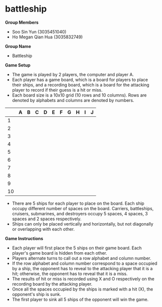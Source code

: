 # battleship

**Group Members**

- Soo Sin Yun (3035451040)
- Ho Megan Qian Hua (3035832749)

**Group Name**
- Battleship

**Game Setup**
- The game is played by 2 players, the computer and player A.
- Each player has a game board, which is a board for players to place their ships, and a recording board, which is a board for the attacking player to record if their guess is a hit or miss.
- Each board size is a 10x10 grid (10 rows and 10 columns). Rows are denoted by alphabets and columns are denoted by numbers.

|   | A | B | C | D | E | F | G | H | I | J |
| - | - | - | - | - | - | - | - | - | - | - |
| 1 |   |   |   |   |   |   |   |   |   |   |
| 2 |   |   |   |   |   |   |   |   |   |   |
| 3 |   |   |   |   |   |   |   |   |   |   |
| 4 |   |   |   |   |   |   |   |   |   |   |
| 5 |   |   |   |   |   |   |   |   |   |   |
| 6 |   |   |   |   |   |   |   |   |   |   |
| 7 |   |   |   |   |   |   |   |   |   |   |
| 8 |   |   |   |   |   |   |   |   |   |   |
| 9 |   |   |   |   |   |   |   |   |   |   |
| 10|   |   |   |   |   |   |   |   |   |   |



- There are 5 ships for each player to place on the board. Each ship occupy different number of spaces on the board. Carriers, battleships, cruisers, submarines, and destroyers occupy 5 spaces, 4 spaces, 3 spaces and 2 spaces respectively.
- Ships can only be placed vertically and horizontally, but not diagonally or overlapping with each other.

**Game Instructions**
- Each player will first place the 5 ships on their game board. Each player's game board is hidden from each other.
- Players alternate turns to call out a row alphabet and column number. 
- If the row alphabet and column number correspond to a space occupied by a ship, the opponent has to reveal to the attacking player that it is a hit; otherwise, the opponent has to reveal that it is a miss.
- The results of hit or miss is recorded using X and O respectively on the recording board by the attacking player.
- Once all the spaces occupied by the ships is marked with a hit (X), the opponent's ship is sunk.
- The first player to sink all 5 ships of the opponent will win the game.

